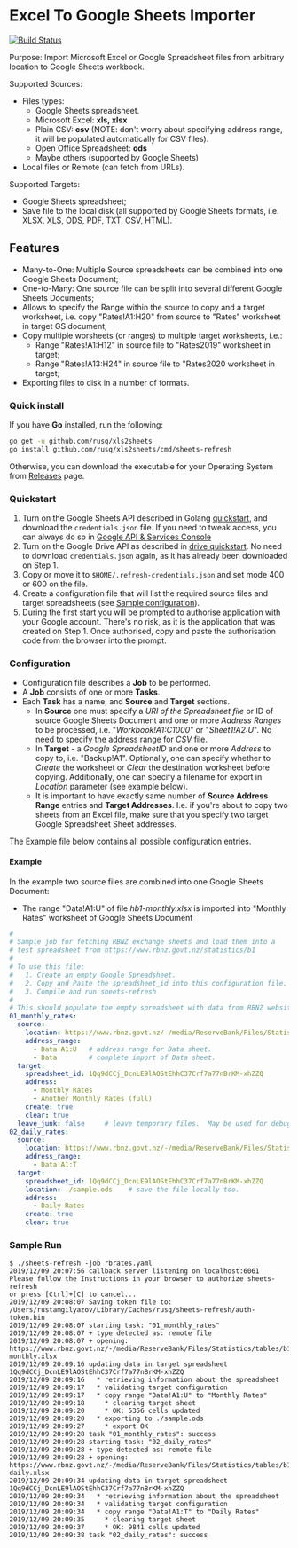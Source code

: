 
# Excel To Google Sheets Importer #

[![Build Status](https://travis-ci.com/rusq/xls2sheets.svg?branch=master)](https://travis-ci.com/rusq/xls2sheets)

Purpose: Import Microsoft Excel or Google Spreadsheet files from arbitrary
location to Google Sheets workbook.

Supported Sources:

  * Files types:
    * Google Sheets spreadsheet.
    * Microsoft Excel: **xls, xlsx**
    * Plain CSV: **csv** (NOTE: don't worry about specifying address range, it
      will be populated automatically for CSV files).
    * Open Office Spreadsheet: **ods**
    * Maybe others (supported by Google Sheets)
  * Local files or Remote (can fetch from URLs).

Supported Targets:

  * Google Sheets spreadsheet;
  * Save file to the local disk (all supported by Google Sheets formats, i.e.
    XLSX, XLS, ODS, PDF, TXT, CSV, HTML).

## Features ##

* Many-to-One: Multiple Source spreadsheets can be combined into one Google
  Sheets Document;
* One-to-Many: One source file can be split into several different Google
  Sheets Documents;
* Allows to specify the Range within the source to copy and a target
  worksheet, i.e. copy "Rates!A1:H20" from source to "Rates" worksheet in
  target GS document;
* Copy multiple worsheets (or ranges) to multiple target worksheets, i.e.:
  * Range "Rates!A1:H12" in source file to "Rates2019" worksheet in target;
  * Range "Rates!A13:H24" in source file to "Rates2020 worksheet in target;
* Exporting files to disk in a number of formats.

### Quick install ###
If you have **Go** installed, run the following:

```sh
go get -u github.com/rusq/xls2sheets
go install github.com/rusq/xls2sheets/cmd/sheets-refresh
```

Otherwise, you can download the executable for your Operating System from
[Releases][1] page.

### Quickstart ###
1. Turn on the Google Sheets API described in Golang [quickstart][2], and
   download the `credentials.json` file.  If you need to tweak access, you
   can always do so in [Google API & Services Console][3]
2. Turn on the Google Drive API as described in [drive quickstart][4].  No
   need to download `credentials.json` again, as it has already been
   downloaded on Step 1.
3. Copy or move it to `$HOME/.refresh-credentials.json` and set mode 400 or
   600 on the file.
4. Create a configuration file that will list the required source files and
   target spreadsheets (see [Sample configuration](#example)).
5. During the first start you will be prompted to authorise application with
   your Google account.  There's no risk, as it is the application that was
   created on Step 1.  Once authorised, copy and paste the authorisation
   code from the browser into the prompt.

### Configuration ###
* Configuration file describes a **Job** to be performed.
* A **Job** consists of one or more **Tasks**.
* Each **Task** has a name, and **Source** and **Target** sections.
  * In **Source** one must specify a *URI of the Spreadsheet file*  or ID
    of source Google Sheets Document and one or more *Address Ranges* to be
    processed, i.e. "*Workbook!A1:C1000*" or "*Sheet1!A2:U*".  No need to
    specify the address range for *CSV* file.
  * In **Target** - a *Google SpreadsheetID* and one or more *Address* to copy
    to, i.e. "Backup!A1".  Optionally, one can specify whether to *Create* the
    worksheet or *Clear* the destination worksheet before copying.
    Additionally, one can specify a filename for export in *Location*
    parameter (see example below).
  * It is important to have exactly same number of **Source Address Range**
    entries and **Target Addresses**.  I.e. if you're about to copy
    two sheets from an Excel file, make sure that you specify two target
    Google Spreadsheet Sheet addresses.

The Example file below contains all possible configuration entries.

#### Example ####

In the example two source files are combined into one Google Sheets Document:

* The range "Data!A1:U" of file *hb1-monthly.xlsx* is imported into "Monthly
  Rates" worksheet of Google Sheets Document

```yaml
# 
# Sample job for fetching RBNZ exchange sheets and load them into a
# test spreadsheet from https://www.rbnz.govt.nz/statistics/b1
#
# To use this file:
#   1. Create an empty Google Spreadsheet.
#   2. Copy and Paste the spreadsheet_id into this configuration file.
#   3. Compile and run sheets-refresh
#
# This should populate the empty spreadsheet with data from RBNZ website.
01_monthly_rates:
  source:
    location: https://www.rbnz.govt.nz/-/media/ReserveBank/Files/Statistics/tables/b1/hb1-monthly.xlsx
    address_range:
      - Data!A1:U   # address range for Data sheet.
      - Data        # complete import of Data sheet.
  target:
    spreadsheet_id: 1Qq9dCCj_DcnLE9lAOStEhhC37Crf7a77nBrKM-xhZZQ
    address:
      - Monthly Rates
      - Another Monthly Rates (full)
    create: true
    clear: true
  leave_junk: false     # leave temporary files.  May be used for debugging.
02_daily_rates:
  source:
    location: https://www.rbnz.govt.nz/-/media/ReserveBank/Files/Statistics/tables/b1/hb1-daily.xlsx
    address_range:
      - Data!A1:T
  target:
    spreadsheet_id: 1Qq9dCCj_DcnLE9lAOStEhhC37Crf7a77nBrKM-xhZZQ
    location: ./sample.ods    # save the file locally too.
    address:
      - Daily Rates
    create: true
    clear: true

```

### Sample Run ###
```
$ ./sheets-refresh -job rbrates.yaml
2019/12/09 20:07:56 callback server listening on localhost:6061
Please follow the Instructions in your browser to authorize sheets-refresh
or press [Ctrl]+[C] to cancel...
2019/12/09 20:08:07 Saving token file to: /Users/rustamgilyazov/Library/Caches/rusq/sheets-refresh/auth-token.bin
2019/12/09 20:08:07 starting task: "01_monthly_rates"
2019/12/09 20:08:07 + type detected as: remote file
2019/12/09 20:08:07 + opening: https://www.rbnz.govt.nz/-/media/ReserveBank/Files/Statistics/tables/b1/hb1-monthly.xlsx
2019/12/09 20:09:16 updating data in target spreadsheet 1Qq9dCCj_DcnLE9lAOStEhhC37Crf7a77nBrKM-xhZZQ
2019/12/09 20:09:16   * retrieving information about the spreadsheet
2019/12/09 20:09:17   * validating target configuration
2019/12/09 20:09:17   * copy range "Data!A1:U" to "Monthly Rates"
2019/12/09 20:09:18     * clearing target sheet
2019/12/09 20:09:20     * OK: 5356 cells updated
2019/12/09 20:09:20   * exporting to ./sample.ods
2019/12/09 20:09:27     * export OK
2019/12/09 20:09:28 task "01_monthly_rates": success
2019/12/09 20:09:28 starting task: "02_daily_rates"
2019/12/09 20:09:28 + type detected as: remote file
2019/12/09 20:09:28 + opening: https://www.rbnz.govt.nz/-/media/ReserveBank/Files/Statistics/tables/b1/hb1-daily.xlsx
2019/12/09 20:09:34 updating data in target spreadsheet 1Qq9dCCj_DcnLE9lAOStEhhC37Crf7a77nBrKM-xhZZQ
2019/12/09 20:09:34   * retrieving information about the spreadsheet
2019/12/09 20:09:34   * validating target configuration
2019/12/09 20:09:34   * copy range "Data!A1:T" to "Daily Rates"
2019/12/09 20:09:35     * clearing target sheet
2019/12/09 20:09:37     * OK: 9841 cells updated
2019/12/09 20:09:38 task "02_daily_rates": success
```

[1]: https://github.com/rusq/xls2sheets/releases
[2]: https://developers.google.com/sheets/api/quickstart/go
[3]: https://console.developers.google.com/apis/dashboard?authuser=0
[4]: https://developers.google.com/drive/api/v3/quickstart/go
[5]: https://developers.google.com/sheets/api/guides/concepts